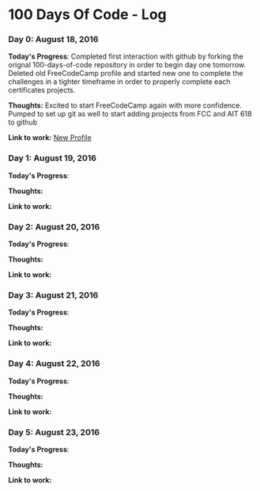 # 100 Days Of Code - Log

### Day 0: August 18, 2016 


**Today's Progress**: Completed first interaction with github by forking the orignal 100-days-of-code repository in order to begin day one tomorrow. Deleted old FreeCodeCamp profile and started new one to complete the challenges in a tighter timeframe in order to properly complete each certificates projects.

**Thoughts:** Excited to start FreeCodeCamp again with more confidence. Pumped to set up git as well to start adding projects from FCC and AIT 618 to github

**Link to work:** [New Profile](https://www.freecodecamp.com/aghuntley)

### Day 1: August 19, 2016 


**Today's Progress**: 

**Thoughts:** 

**Link to work:** []()

### Day 2: August 20, 2016 


**Today's Progress**: 

**Thoughts:** 

**Link to work:** []()

### Day 3: August 21, 2016 


**Today's Progress**: 

**Thoughts:** 

**Link to work:** []()

### Day 4: August 22, 2016 


**Today's Progress**: 

**Thoughts:** 

**Link to work:** []()

### Day 5: August 23, 2016 


**Today's Progress**: 

**Thoughts:** 

**Link to work:** []()
